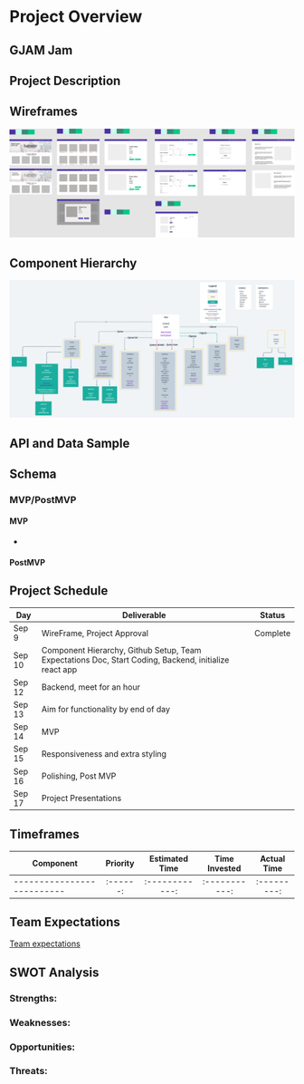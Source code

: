# Project Overview

## GJAM Jam

## Project Description

## Wireframes

![Wireframe for Site](gjam-team-library.png)

## Component Hierarchy

![Component Hierarchy](gjam-component-hierarchy.png)

## API and Data Sample

## Schema

### MVP/PostMVP

#### MVP

-

#### PostMVP

## Project Schedule

| Day    | Deliverable                                                                                           | Status   |
| ------ | ----------------------------------------------------------------------------------------------------- | -------- |
| Sep 9  | WireFrame, Project Approval                                                                           | Complete |
| Sep 10 | Component Hierarchy, Github Setup, Team Expectations Doc, Start Coding, Backend, initialize react app |          |
| Sep 12 | Backend, meet for an hour                                                                             |          |
| Sep 13 | Aim for functionality by end of day                                                                   |          |
| Sep 14 | MVP                                                                                                   |
| Sep 15 | Responsiveness and extra styling                                                                      |          |
| Sep 16 | Polishing, Post MVP                                                                                   |          |
| Sep 17 | Project Presentations                                                                                 |          |

## Timeframes

| Component                  | Priority | Estimated Time | Time Invested | Actual Time |
| -------------------------- | :------: | :------------: | :-----------: | :---------: |
| -------------------------- | :------: | :------------: | :-----------: | :---------: |

## Team Expectations

[Team expectations](#https://docs.google.com/document/d/14oVUIscUusLaHkfb1EMABAU5zR2UN-phRX395Y1lUj8/edit)

## SWOT Analysis

### Strengths:

### Weaknesses:

### Opportunities:

### Threats:
